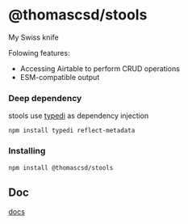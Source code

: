 # @thomascsd/stools

My Swiss knife

Folowing features:

- Accessing Airtable to perform CRUD operations
- ESM-compatible output 

### Deep dependency

stools use [typedi](https://github.com/typestack/typedi) as dependency injection

```
npm install typedi reflect-metadata
```

### Installing

```
npm install @thomascsd/stools
```

## Doc

[docs](https://thomascsd.github.io/stools/)
